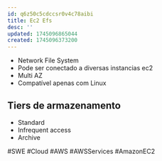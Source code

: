 ```yaml
---
id: q6z50c5cdccsr0v4c78aibi
title: Ec2 Efs
desc: ''
updated: 1745096865044
created: 1745096373200
---
```


- Network File System
- Pode ser conectado a diversas instancias ec2
- Multi AZ
- Compatível apenas com Linux

## Tiers de armazenamento

- Standard
- Infrequent access
- Archive

#SWE #Cloud #AWS #AWSServices #AmazonEC2
